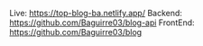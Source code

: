 Live: https://top-blog-ba.netlify.app/ Backend: https://github.com/Baguirre03/blog-api FrontEnd: https://github.com/Baguirre03/blog
